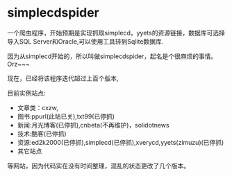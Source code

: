 simplecdspider
============

一个爬虫程序，开始预期是实现抓取simplecd，yyets的资源链接，数据库可选择导入SQL Server和Oracle,可以使用工具转到Sqlite数据库.<br/>

因为从simplecd开始的，所以叫做simplecdspider，起名是个很麻烦的事情。Orz~~~

现在，已经将该程序迭代超过上百个版本,

目前实例站点:
* 文章类：cxzw,
* 图书:ppurl(此站已关),txt99(已停抓)
* 新闻:月光博客(已停抓),cnbeta(不再维护)，solidotnews
* 技术:酷客(已停抓)
* 资源:ed2k2000(已停抓),simplecd(已停抓),xverycd,yyets(zimuzu)(已停抓)
* 其它站点

等网站，因为代码实在没有时间整理，混乱的状态更改了几个版本。

